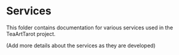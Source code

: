 # Services

This folder contains documentation for various services used in the TeaArtTarot project.

(Add more details about the services as they are developed)